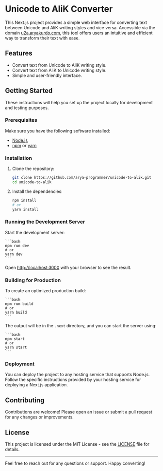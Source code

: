 # Unicode to AliK Converter

This Next.js project provides a simple web interface for converting text between Unicode and AliK writing styles and vice versa. Accessible via the domain [u2a.aryakurdo.com](http://u2a.aryakurdo.com), this tool offers users an intuitive and efficient way to transform their text with ease.

## Features

- Convert text from Unicode to AliK writing style.
- Convert text from AliK to Unicode writing style.
- Simple and user-friendly interface.

## Getting Started

These instructions will help you set up the project locally for development and testing purposes.

### Prerequisites

Make sure you have the following software installed:

- [Node.js](https://nodejs.org/)
- [npm](https://www.npmjs.com/) or [yarn](https://yarnpkg.com/)

### Installation

1. Clone the repository:

    ```bash
    git clone https://github.com/arya-programmer/unicode-to-alik.git
    cd unicode-to-alik
    ```

2. Install the dependencies:

    ```bash
    npm install
    # or
    yarn install
    ```

### Running the Development Server

Start the development server:

    ```bash
    npm run dev
    # or
    yarn dev
    ```

Open [http://localhost:3000](http://localhost:3000) with your browser to see the result.

### Building for Production

To create an optimized production build:

    ```bash
    npm run build
    # or
    yarn build
    ```

The output will be in the `.next` directory, and you can start the server using:

    ```bash
    npm start
    # or
    yarn start
    ```

### Deployment

You can deploy the project to any hosting service that supports Node.js. Follow the specific instructions provided by your hosting service for deploying a Next.js application.

## Contributing

Contributions are welcome! Please open an issue or submit a pull request for any changes or improvements.

## License

This project is licensed under the MIT License - see the [LICENSE](https://www.gnu.org/licenses/gpl-3.0.en.html#license-text) file for details.

---

Feel free to reach out for any questions or support. Happy converting!
